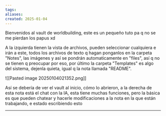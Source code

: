 ```yaml
---
tags: 
aliases: 
created: 2025-01-04
---
```

Bienvenidos al vault de worldbuilding, este es un pequeño tuto pa q no se me pierdan los papus xd

A la izquierda tienen la vista de archivos, pueden seleccionar cualquiera e irán a este, todos los archivos de texto q hagan ponganlos en la carpeta "Notes", las imágenes y así se pondrán automaticamente en "files", así q no se tienen q preocupar por eso, por último la carpeta "Templates" es algo del sistema, dejenla quieta, igual q la nota llamada "README".

![[Pasted image 20250104021352.png]]

Así se debería de ver el vault al inicio, cómo lo abrieron, a la derecha de esta nota está el chat con la IA, esta tiene muchas funciones, pero la básica es que pueden chatear y hacerle modificaciones a la nota en la que están trabajando, e estado escribiendo esto






---